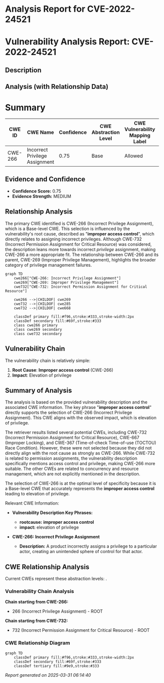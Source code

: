 # Analysis Report for CVE-2022-24521

# Vulnerability Analysis Report: CVE-2022-24521

## Description



## Analysis (with Relationship Data)

# Summary
| CWE ID | CWE Name | Confidence | CWE Abstraction Level | CWE Vulnerability Mapping Label | CWE-Vulnerability Mapping Notes |
|---|---|---|---|---|---|
| CWE-266 | Incorrect Privilege Assignment | 0.75 | Base | Allowed | Primary CWE |

## Evidence and Confidence

*   **Confidence Score:** 0.75
*   **Evidence Strength:** MEDIUM

## Relationship Analysis
The primary CWE identified is CWE-266 (Incorrect Privilege Assignment), which is a Base-level CWE. This selection is influenced by the vulnerability's root cause, described as "**improper access control**", which directly relates to assigning incorrect privileges. Although CWE-732 (Incorrect Permission Assignment for Critical Resource) was considered, the description leans more towards incorrect *privilege* assignment, making CWE-266 a more appropriate fit. The relationship between CWE-266 and its parent, CWE-269 (Improper Privilege Management), highlights the broader category of privilege management failures.

```mermaid
graph TD
    cwe266["CWE-266: Incorrect Privilege Assignment"]
    cwe269["CWE-269: Improper Privilege Management"]
    cwe732["CWE-732: Incorrect Permission Assignment for Critical Resource"]
    
    cwe266 -->|CHILDOF| cwe269
    cwe732 -->|CHILDOF| cwe285
    cwe732 -->|CHILDOF| cwe668

    classDef primary fill:#f96,stroke:#333,stroke-width:2px
    classDef secondary fill:#69f,stroke:#333
    class cwe266 primary
    class cwe269 secondary
    class cwe732 secondary
```

## Vulnerability Chain
The vulnerability chain is relatively simple:
1.  **Root Cause**: **Improper access control** (CWE-266)
2.  **Impact**: Elevation of privilege

## Summary of Analysis
The analysis is based on the provided vulnerability description and the associated CWE information. The key phrase "**improper access control**" directly supports the selection of CWE-266 (Incorrect Privilege Assignment). This CWE aligns with the observed impact, which is elevation of privilege.

The retriever results listed several potential CWEs, including CWE-732 (Incorrect Permission Assignment for Critical Resource), CWE-667 (Improper Locking), and CWE-367 (Time-of-check Time-of-use (TOCTOU) Race Condition). However, these were not selected because they did not directly align with the root cause as strongly as CWE-266. While CWE-732 is related to permission assignments, the vulnerability description specifically mentions access control and privilege, making CWE-266 more suitable. The other CWEs are related to concurrency and resource management, which are not explicitly mentioned in the description.

The selection of CWE-266 is at the optimal level of specificity because it is a Base-level CWE that accurately represents the **improper access control** leading to elevation of privilege.

Relevant CWE Information:
- **Vulnerability Description Key Phrases:**
  - **rootcause:** **improper access control**
  - **impact:** elevation of privilege

- **CWE-266: Incorrect Privilege Assignment**
  - **Description:** A product incorrectly assigns a privilege to a particular actor, creating an unintended sphere of control for that actor.


## CWE Relationship Analysis

Current CWEs represent these abstraction levels: .


### Vulnerability Chain Analysis

**Chain starting from CWE-266:**
- 266 (Incorrect Privilege Assignment) - ROOT


**Chain starting from CWE-732:**
- 732 (Incorrect Permission Assignment for Critical Resource) - ROOT



### CWE Relationship Diagram

```mermaid
graph TD
    classDef primary fill:#f96,stroke:#333,stroke-width:2px
    classDef secondary fill:#69f,stroke:#333
    classDef tertiary fill:#9e9,stroke:#333
```



*Report generated on 2025-03-31 06:14:40*
